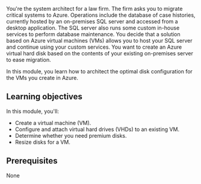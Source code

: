 You're the system architect for a law firm. The firm asks you to migrate critical systems to Azure. Operations include the database of case histories, currently hosted by an on-premises SQL server and accessed from a desktop application. The SQL server also runs some custom in-house services to perform database maintenance. You decide that a solution based on Azure virtual machines (VMs) allows you to host your SQL server and continue using your custom services. You want to create an Azure virtual hard disk based on the contents of your existing on-premises server to ease migration.

In this module, you learn how to architect the optimal disk configuration for the VMs you create in Azure.

## Learning objectives

In this module, you'll:

- Create a virtual machine (VM).
- Configure and attach virtual hard drives (VHDs) to an existing VM.
- Determine whether you need premium disks.
- Resize disks for a VM.

## Prerequisites

None
